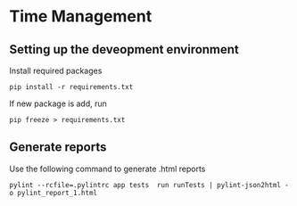 # Time Management

## Setting up the deveopment environment
Install required packages

```
pip install -r requirements.txt 
```

If new package is add, run
```
pip freeze > requirements.txt 
```



## Generate reports

Use the following command to generate .html reports

```
pylint --rcfile=.pylintrc app tests  run runTests | pylint-json2html -o pylint_report_1.html
```